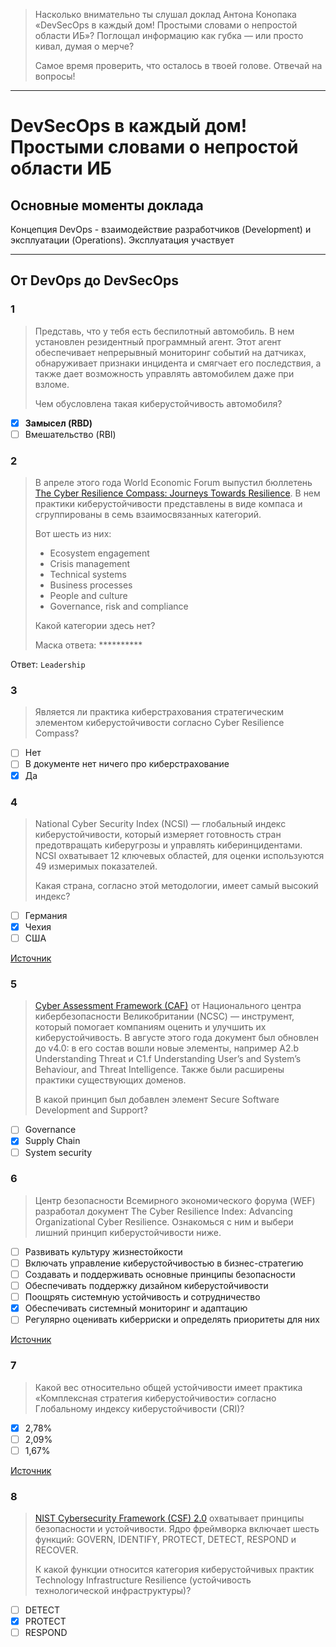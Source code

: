 > Насколько внимательно ты слушал доклад Антона Конопака «DevSecOps в каждый дом! Простыми словами о непростой области ИБ»? Поглощал информацию как губка — или просто кивал, думая о мерче?
>
> Самое время проверить, что осталось в твоей голове. Отвечай на вопросы!
___

# DevSecOps в каждый дом! Простыми словами о непростой области ИБ
## Основные моменты доклада
Концепция DevOps - взаимодействие разработчиков (Development) и эксплуатации (Operations). Эксплуатация участвует

___

## От DevOps до DevSecOps
### 1
> Представь, что у тебя есть беспилотный автомобиль. В нем установлен резидентный программный агент. Этот агент обеспечивает непрерывный мониторинг событий на датчиках, обнаруживает признаки инцидента и смягчает его последствия, а также дает возможность управлять автомобилем даже при взломе.
>
> Чем обусловлена такая киберустойчивость автомобиля?

- [x] **Замысел (RBD)**
- [ ] Вмешательство (RBI)

### 2
> В апреле этого года World Economic Forum выпустил бюллетень [The Cyber Resilience Compass: Journeys Towards Resilience](https://reports.weforum.org/docs/WEF_The_Cyber_Resilience_Compass_2025.pdf). В нем практики киберустойчивости представлены в виде компаса и сгруппированы в семь взаимосвязанных категорий.
>
> Вот шесть из них:
> - Ecosystem engagement
> - Crisis management
> - Technical systems
> - Business processes
> - People and culture
> - Governance, risk and compliance
>
> Какой категории здесь нет?
>
> Маска ответа: **********

Ответ: `Leadership`

### 3
> Является ли практика киберстрахования стратегическим элементом киберустойчивости согласно Cyber Resilience Compass?

- [ ] Нет
- [ ] В документе нет ничего про киберстрахование
- [x] Да

### 4
> National Cyber Security Index (NCSI) — глобальный индекс киберустойчивости, который измеряет готовность стран предотвращать киберугрозы и управлять киберинцидентами. NCSI охватывает 12 ключевых областей, для оценки используются 49 измеримых показателей.
>
> Какая страна, согласно этой методологии, имеет самый высокий индекс?

- [ ] Германия
- [x] Чехия
- [ ] США

[Источник](https://ncsi.ega.ee/ncsi-index/?order=-ncsi)

### 5
> [Cyber Assessment Framework (CAF)](https://www.ncsc.gov.uk/collection/cyber-assessment-framework) от Национального центра кибербезопасности Великобритании (NCSC) — инструмент, который помогает компаниям оценить и улучшить их киберустойчивость. В августе этого года документ был обновлен до v4.0: в его состав вошли новые элементы, например A2.b Understanding Threat и C1.f Understanding User’s and System’s Behaviour, and Threat Intelligence. Также были расширены практики существующих доменов.
>
> В какой принцип был добавлен элемент Secure Software Development and Support?

- [ ] Governance
- [x] Supply Chain
- [ ] System security

[](https://www.ncsc.gov.uk/files/NCSC-Cyber-Assessment-Framework-4.0.pdf)

### 6
> Центр безопасности Всемирного экономического форума (WEF) разработал документ The Cyber Resilience Index: Advancing Organizational Cyber Resilience. Ознакомься с ним и выбери лишний принцип киберустойчивости ниже.

- [ ] Развивать культуру жизнестойкости
- [ ] Включать управление киберустойчивостью в бизнес-стратегию
- [ ] Создавать и поддерживать основные принципы безопасности
- [ ] Обеспечивать поддержку дизайном киберустойчивости
- [ ] Поощрять системную устойчивость и сотрудничество
- [x] Обеспечивать системный мониторинг и адаптацию
- [ ] Регулярно оценивать киберриски и определять приоритеты для них

[Источник](https://www3.weforum.org/docs/WEF_Cyber_Resilience_Index_2022.pdf)

### 7
> Какой вес относительно общей устойчивости имеет практика «Комплексная стратегия киберустойчивости» согласно Глобальному индексу киберустойчивости (CRI)?

- [x] 2,78%
- [ ] 2,09%
- [ ] 1,67%

[Источник](https://www3.weforum.org/docs/WEF_Cyber_Resilience_Index_2022.pdf)

### 8 
> [NIST Cybersecurity Framework (CSF) 2.0](https://nvlpubs.nist.gov/nistpubs/CSWP/NIST.CSWP.29.pdf) охватывает принципы безопасности и устойчивости. Ядро фреймворка включает шесть функций: GOVERN, IDENTIFY, PROTECT, DETECT, RESPOND и RECOVER.
>
> К какой функции относится категория киберустойчивых практик Technology Infrastructure Resilience (устойчивость технологической инфраструктуры)?

- [ ] DETECT
- [x] PROTECT
- [ ] RESPOND
